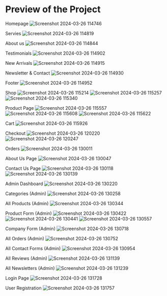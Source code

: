 # Preview of the Project
Homepage
![Screenshot 2024-03-26 114746](https://github.com/Kabir7830/nursery/assets/108128109/a5cab5fd-bcbf-4a3d-ae6b-bf04b1e61635)

Servies
![Screenshot 2024-03-26 114819](https://github.com/Kabir7830/nursery/assets/108128109/e173f7d5-b4b2-422e-beef-67ef19c5839e)

About us
![Screenshot 2024-03-26 114844](https://github.com/Kabir7830/nursery/assets/108128109/48e4db9e-873c-4bda-86f8-6bbc2b9fbcd9)

Testimonials
![Screenshot 2024-03-26 114902](https://github.com/Kabir7830/nursery/assets/108128109/ed112aec-082c-4716-8dbc-d595ba5f92b5)

New Arrivals
![Screenshot 2024-03-26 114915](https://github.com/Kabir7830/nursery/assets/108128109/ed855381-dfec-420c-b7c7-cc0c59740787)

Newsletter & Contact
![Screenshot 2024-03-26 114930](https://github.com/Kabir7830/nursery/assets/108128109/9a07b64f-6882-49d2-88d8-0ecc1bb4befe)

Footer
![Screenshot 2024-03-26 114952](https://github.com/Kabir7830/nursery/assets/108128109/2b9460fa-3bc0-41ad-91f7-986a6ca49ec3)

Shop
![Screenshot 2024-03-26 115214](https://github.com/Kabir7830/nursery/assets/108128109/b2545c14-f859-4c44-8478-a9334e50735c)
![Screenshot 2024-03-26 115257](https://github.com/Kabir7830/nursery/assets/108128109/059f0223-b117-45fa-b9da-3edc5429de45)
![Screenshot 2024-03-26 115340](https://github.com/Kabir7830/nursery/assets/108128109/36a290a7-6355-4b8d-9772-d58b490a5c1b)

Product Page
![Screenshot 2024-03-26 115557](https://github.com/Kabir7830/nursery/assets/108128109/e298282b-52bf-4d68-9202-709ed9e2e115)
![Screenshot 2024-03-26 115608](https://github.com/Kabir7830/nursery/assets/108128109/bfcf5a0f-3cab-4278-bd1b-107eb0cfc67e)
![Screenshot 2024-03-26 115622](https://github.com/Kabir7830/nursery/assets/108128109/65bb5a53-c028-4fe0-b650-116d5abdc163)

Cart
![Screenshot 2024-03-26 115926](https://github.com/Kabir7830/nursery/assets/108128109/7a0389af-ecb0-4565-9341-2879b8cfd724)

Checkout
![Screenshot 2024-03-26 120220](https://github.com/Kabir7830/nursery/assets/108128109/e0b0a2fd-78ff-430a-b41a-2d552025f1eb)
![Screenshot 2024-03-26 120247](https://github.com/Kabir7830/nursery/assets/108128109/a1ebda24-6fb8-43d0-9f70-017e0f0a708b)

Orders
![Screenshot 2024-03-26 130011](https://github.com/Kabir7830/nursery/assets/108128109/5d7db33a-4260-4a5b-9ee8-9a49ced334dd)

About Us Page
![Screenshot 2024-03-26 130047](https://github.com/Kabir7830/nursery/assets/108128109/7871675c-0590-49b4-8720-a613396ebaf9)

Contact Us Page
![Screenshot 2024-03-26 130118](https://github.com/Kabir7830/nursery/assets/108128109/f2e533ec-e51c-4ce4-a95e-115d1b2259c5)
![Screenshot 2024-03-26 130139](https://github.com/Kabir7830/nursery/assets/108128109/61f6e10c-f9c3-4f39-9705-921c5ccddd2a)

Admin Dashboard
![Screenshot 2024-03-26 130220](https://github.com/Kabir7830/nursery/assets/108128109/35a67380-12f2-43d3-b594-bd9e92e83805)

Categories (Admin)
![Screenshot 2024-03-26 130258](https://github.com/Kabir7830/nursery/assets/108128109/d15518a9-8445-45c8-a239-976224cfc263)

All Products (Admin)
![Screenshot 2024-03-26 130344](https://github.com/Kabir7830/nursery/assets/108128109/8748b71c-efb4-4da7-881f-ba044d08001a)

Product Form (Admin)
![Screenshot 2024-03-26 130422](https://github.com/Kabir7830/nursery/assets/108128109/597de75d-b91f-405e-a909-e7e6e0106037)
![Screenshot 2024-03-26 130441](https://github.com/Kabir7830/nursery/assets/108128109/792d77ef-80d9-49d2-9187-829c75b1175c)
![Screenshot 2024-03-26 130557](https://github.com/Kabir7830/nursery/assets/108128109/77bb387f-320d-4708-9d07-08c8873cdab8)

Company Form (Admin)
![Screenshot 2024-03-26 130718](https://github.com/Kabir7830/nursery/assets/108128109/7f213d8c-92d2-418a-8b88-8ea09c9dcbf4)

All Orders (Admin)
![Screenshot 2024-03-26 130752](https://github.com/Kabir7830/nursery/assets/108128109/71425016-8473-422a-9cfe-2ff2a5487670)

All Contact Forms (Admin)
![Screenshot 2024-03-26 130954](https://github.com/Kabir7830/nursery/assets/108128109/30ed462a-3519-4aba-a6c4-dd6595f203f4)

All Reviews (Admin)
![Screenshot 2024-03-26 131139](https://github.com/Kabir7830/nursery/assets/108128109/5ada31b8-4982-4091-846d-4847c6f53f6f)

All Newsletters (Admin)
![Screenshot 2024-03-26 131239](https://github.com/Kabir7830/nursery/assets/108128109/ab6d6b5e-7d6b-4dc3-80d7-0ac97544a142)

Login Page
![Screenshot 2024-03-26 131728](https://github.com/Kabir7830/nursery/assets/108128109/1c726e8e-5052-4cdb-b71a-7d04a2ca4d25)

User Registration
![Screenshot 2024-03-26 131757](https://github.com/Kabir7830/nursery/assets/108128109/05720323-c6ed-4592-a0ac-52d42518ce21)

